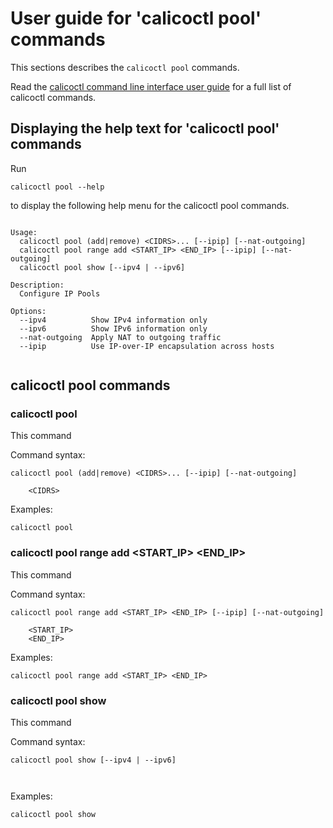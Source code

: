 
# User guide for 'calicoctl pool' commands

This sections describes the `calicoctl pool` commands.

Read the [calicoctl command line interface user guide](../calicoctl.md) for a full list of calicoctl commands.

## Displaying the help text for 'calicoctl pool' commands

Run

    calicoctl pool --help

to display the following help menu for the calicoctl pool commands.

```

Usage:
  calicoctl pool (add|remove) <CIDRS>... [--ipip] [--nat-outgoing]
  calicoctl pool range add <START_IP> <END_IP> [--ipip] [--nat-outgoing]
  calicoctl pool show [--ipv4 | --ipv6]

Description:
  Configure IP Pools

Options:
  --ipv4          Show IPv4 information only
  --ipv6          Show IPv6 information only
  --nat-outgoing  Apply NAT to outgoing traffic
  --ipip          Use IP-over-IP encapsulation across hosts
 
```

## calicoctl pool commands


### calicoctl pool 
This command


Command syntax:

```
calicoctl pool (add|remove) <CIDRS>... [--ipip] [--nat-outgoing]

    <CIDRS>
```

Examples:

```
calicoctl pool 
```

### calicoctl pool range add <START_IP> <END_IP> 
This command


Command syntax:

```
calicoctl pool range add <START_IP> <END_IP> [--ipip] [--nat-outgoing]

    <START_IP>
    <END_IP>
```

Examples:

```
calicoctl pool range add <START_IP> <END_IP> 
```

### calicoctl pool show 
This command


Command syntax:

```
calicoctl pool show [--ipv4 | --ipv6]

    
```

Examples:

```
calicoctl pool show 
```
